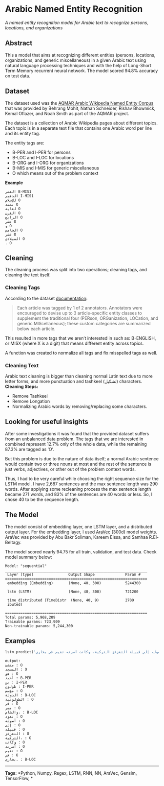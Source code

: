 # Arabic Named Entity Recognition

*A named entity recognition model for Arabic text to recognize persons, locations, and organizations*

## Abstract
This a model that aims at recognizing different entities (persons, locations, organizations, and generic miscellaneous) in a given Arabic text using natural language processing techniques and with the help of Long-Short Term Memory recurrent neural network. The model scored 94.8% accuracy on test data. 

## Dataset
The dataset used was the [AQMAR Arabic Wikipedia Named Entity Corpus](https://www.cs.cmu.edu/%7Eark/ArabicNER/) that was provided by Behrang Mohit, Nathan Schneider, Rishav Bhowmick, Kemal Oflazer, and Noah Smith as part of the AQMAR project.

The dataset is a collection of Arabic Wikipedia pages about different topics. Each topic is in a separate text file that contains one Arabic word per line and its entity tag.

The entity tags are:
-	B-PER and I-PER for persons
-	B-LOC and I-LOC for locations
-	B-ORG and I-ORG for organizations
-	B-MIS and I-MIS for generic miscellaneous
-	O which means out of the problem context

**Example**
```
العصر B-MIS1
الذهبي I-MIS1
للإسلام O
تمتد O
لغاية O
القرن O
الرابع O
عشر O
و O
الخامس O
عشر O
الميلادي O
. O
```

## Cleaning
The cleaning process was split into two operations; cleaning tags, and cleaning the text itself.
### Cleaning Tags
According to the dataset [documentation](https://www.cs.cmu.edu/%7Eark/ArabicNER/corpus/README):
> Each article was tagged by 1 of 2 annotators. Annotators were encouraged to devise up to 3 article-specific entity classes to supplement the traditional four (PERson, ORGanization, LOCation, and generic MIScellaneous); these custom categories are summarized below each article.

This resulted in more tags that we aren’t interested in such as: B-ENGLISH, or MISX (where X is a digit) that means different entity across topics.

A function was created to normalize all tags and fix misspelled tags as well.

### Cleaning Text
Arabic text cleaning is bigger than cleaning normal Latin text due to more letter forms, and more punctuation and tashkeel (تشكيل) characters.
**Cleaning Steps:**
-	Remove Tashkeel
-	Remove Longation
-	Normalizing Arabic words by removing/replacing some characters.

## Looking for useful insights
After some investigations it was found that the provided dataset suffers from an unbalanced data problem. The tags that we are interested in combined represent 12.7% only of the whole data, while the remaining 87.3% are tagged as ‘O’.

But this problem is due to the nature of data itself; a normal Arabic sentence would contain two or three nouns at most and the rest of the sentence is just verbs, adjectives, or other out of the problem context words.

Thus, I had to be very careful while choosing the right sequence size for the LSTM model. I have 2,687 sentences and the max sentence length was 290 words. After applying some recleaning process the max sentence length became 271 words, and 83% of the sentences are 40 words or less. So, I chose 40 to be the sequence length.

## The Model
The model consist of embedding layer, one LSTM layer, and a distributed output layer. For the embedding layer, I used [AraVec](https://github.com/bakrianoo/aravec) (300d) model weights. AraVec was provided by Abu Bakr Soliman, Kareem Eissa, and Samhaa R.El-Beltagy.

The model scored nearly 94.75 for all train, validation, and test data. Check model summary below:
```
Model: "sequential"
_________________________________________________________________
 Layer (type)                Output Shape              Param #   
=================================================================
 embedding (Embedding)       (None, 40, 300)           5244300   
                                                                 
 lstm (LSTM)                 (None, 40, 300)           721200    
                                                                 
 time_distributed (TimeDistr  (None, 40, 9)            2709      
 ibuted)                                                         
                                                                 
=================================================================
Total params: 5,968,209
Trainable params: 723,909
Non-trainable params: 5,244,300
```

## Examples

```python
lstm_predict('منشئ المسجد هو أحمد بن طولون مؤسس الدولة الطولونية في مصر والشام، تعود أصوله إلى قبيلة التغزغز التركية، وكانت أُسرته تقيم في بخاري.')
```
```
output:
منشئ : O
المسجد : O
هو : O
أحمد : B-PER
بن : I-PER
طولون : I-PER
مؤسس : O
الدولة : B-LOC
الطولونية : O
في : O
مصر : O
والشام، : B-LOC
تعود : O
أصوله : O
إلى : O
قبيلة : O
التغزغز : O
التركية، : O
وكانت : O
أُسرته : O
تقيم : O
في : O
بخاري. : B-LOC
```

---
**Tags:** *Python, Numpy, Regex, LSTM, RNN, NN, AraVec, Gensim, TensorFlow, *
